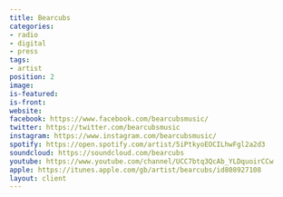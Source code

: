 ```yaml
---
title: Bearcubs
categories:
- radio
- digital
- press
tags:
- artist
position: 2
image: 
is-featured: 
is-front: 
website: 
facebook: https://www.facebook.com/bearcubsmusic/
twitter: https://twitter.com/bearcubsmusic
instagram: https://www.instagram.com/bearcubsmusic/
spotify: https://open.spotify.com/artist/5iPtkyoEOCILhwFgl2a2d3
soundcloud: https://soundcloud.com/bearcubs
youtube: https://www.youtube.com/channel/UCC7btq3QcAb_YLDquoirCCw
apple: https://itunes.apple.com/gb/artist/bearcubs/id808927108
layout: client
---
```


